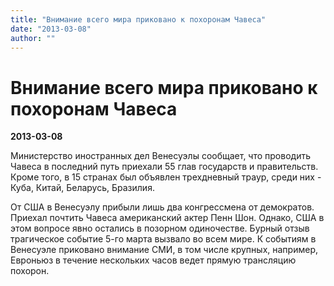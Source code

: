 ```yaml
---
title: "Внимание всего мира приковано к похоронам Чавеса"
date: "2013-03-08"
author: ""
---
```


# Внимание всего мира приковано к похоронам Чавеса

**2013-03-08** 

Министерство иностранных дел Венесуэлы сообщает, что проводить Чавеса в последний путь приехали 55 глав государств и правительств. Кроме того, в 15 странах был объявлен трехдневный траур, среди них - Куба, Китай, Беларусь, Бразилия.

От США в Венесуэлу прибыли лишь два конгрессмена от демократов. Приехал почтить Чавеса американский актер Пенн Шон. Однако, США в этом вопросе явно остались в позорном одиночестве. Бурный отзыв трагическое событие 5-го марта вызвало во всем мире. К событиям в Венесуэле приковано внимание СМИ, в том числе крупных, например, Евроньюз в течение нескольких часов ведет прямую трансляцию похорон.